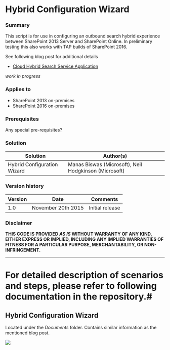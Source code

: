 # Hybrid Configuration Wizard #

### Summary ###
This script is for use in configuring an outbound search hybrid experience between SharePoint 2013 Server and SharePoint Online. In preliminary testing this also works with TAP builds of SharePoint 2016. 

See following blog post for additional details
- [Cloud Hybrid Search Service Application](http://blogs.msdn.com/b/spses/archive/2015/09/15/cloud-hybrid-search-service-application.aspx)

*work in progress*
 
### Applies to ###
-  SharePoint 2013 on-premises
-  SharePoint 2016 on-premises

### Prerequisites ###
Any special pre-requisites?

### Solution ###
Solution | Author(s)
---------|----------
Hybrid Configuration Wizard | Manas Biswas (Microsoft), Neil Hodgkinson (Microsoft)
 
### Version history ###
Version  | Date | Comments
---------| -----| --------
1.0  | November 20th 2015 | Initial release

### Disclaimer ###
**THIS CODE IS PROVIDED *AS IS* WITHOUT WARRANTY OF ANY KIND, EITHER EXPRESS OR IMPLIED, INCLUDING ANY IMPLIED WARRANTIES OF FITNESS FOR A PARTICULAR PURPOSE, MERCHANTABILITY, OR NON-INFRINGEMENT.**


----------

# For detailed description of scenarios and steps, please refer to following documentation in the repository.#

## Hybrid Configuration Wizard ##
Located under the *Documents* folder. Contains similar information as the mentioned blog post.

<img src="https://telemetry.sharepointpnp.com/pnp-tools/scripts/SharePoint.Hybrid.Search.Configuration" /> 